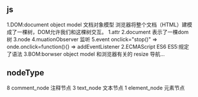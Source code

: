## js
1.DOM:document object model 文档对象模型
浏览器将整个文档（HTML）建模成了一棵树，DOM允许我们和这棵树交互。
    1.attr
    2.document 表示了一棵dom树
    3.node 
    4.muationObserver 监听
    5.event  onclick="stop()" => onde.onclick=function(){} => addEventListener
2.ECMAScript ES6 ES5:规定了语法
3.BOM:borwser object model 和浏览器有关的 resize 导航...

## nodeType
8  comment_node 注释节点
3  text_node 文本节点
1  element_node 元素节点